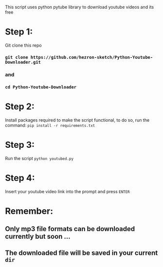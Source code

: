 This script uses python pytube library to download youtube videos and its free

# Step 1:

Git clone this repo

### `git clone https://github.com/hezron-sketch/Python-Youtube-Downloader.git`

### and

### `cd Python-Youtube-Downloader`

# Step 2:

Install packages required to make the script functional, to do so, run the command:
`pip install -r requirements.txt`

# Step 3:

Run the script
`python youtubed.py`

# Step 4:

Insert your youtube video link into the prompt and press `ENTER`

# Remember:

## Only mp3 file formats can be downloaded currently but soon ...

## The downloaded file will be saved in your current `dir`
